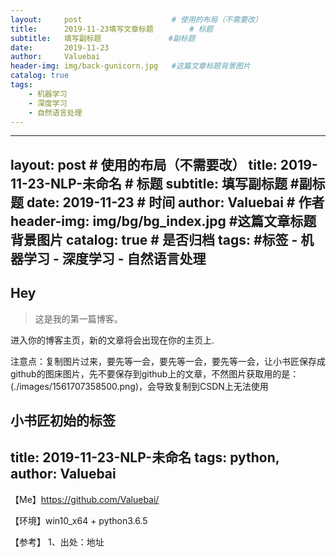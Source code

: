 ```yaml
---
layout:     post					# 使用的布局（不需要改）
title:      2019-11-23填写文章标题		# 标题
subtitle:   填写副标题    			#副标题
date:       2019-11-23
author:     Valuebai
header-img: img/back-gunicorn.jpg 	#这篇文章标题背景图片
catalog: true
tags:
    - 机器学习
    - 深度学习
    - 自然语言处理
---
```



---
layout:     post   				    # 使用的布局（不需要改）
title: 2019-11-23-NLP-未命名  				# 标题 
subtitle: 填写副标题 #副标题
date: 2019-11-23 				# 时间
author: Valuebai 						# 作者
header-img: img/bg/bg_index.jpg 	#这篇文章标题背景图片
catalog: true 						# 是否归档
tags:								#标签
    - 机器学习
    - 深度学习
    - 自然语言处理
---


## Hey
>这是我的第一篇博客。

进入你的博客主页，新的文章将会出现在你的主页上.


注意点：复制图片过来，要先等一会，要先等一会，要先等一会，让小书匠保存成github的图床图片，先不要保存到github上的文章，不然图片获取用的是：(./images/1561707358500.png)，会导致复制到CSDN上无法使用

小书匠初始的标签
---
title: 2019-11-23-NLP-未命名 
tags: python,
author:  Valuebai
---


【Me】https://github.com/Valuebai/

【环境】win10_x64 + python3.6.5

【参考】
1、出处：地址